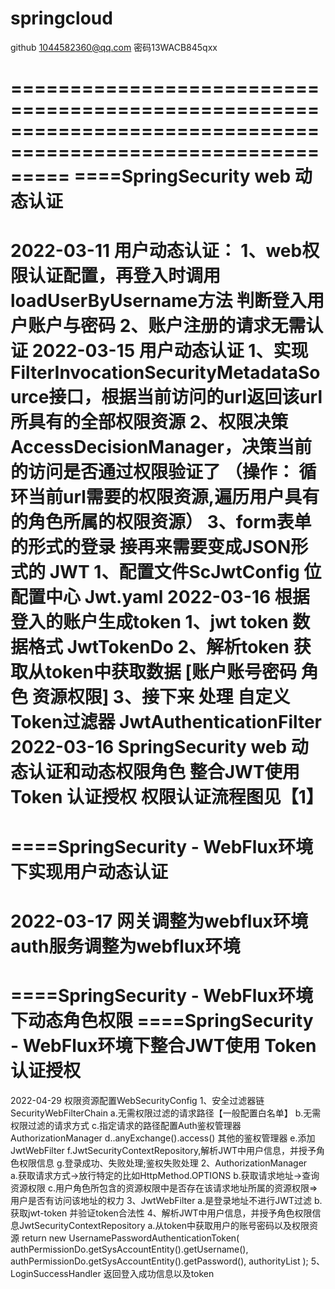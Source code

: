 # springcloud
github 1044582360@qq.com 密码13WACB845qxx

=============================================================================================================
====SpringSecurity web 动态认证
=============================================================================================================
2022-03-11
    用户动态认证：
        1、web权限认证配置，再登入时调用loadUserByUsername方法 判断登入用户账户与密码
        2、账户注册的请求无需认证
2022-03-15
    用户动态认证
        1、实现FilterInvocationSecurityMetadataSource接口，根据当前访问的url返回该url所具有的全部权限资源
        2、权限决策 AccessDecisionManager，决策当前的访问是否通过权限验证了 （操作： 循环当前url需要的权限资源,遍历用户具有的角色所属的权限资源）
        3、form表单的形式的登录 接再来需要变成JSON形式的
    JWT
        1、配置文件ScJwtConfig  位配置中心 Jwt.yaml
2022-03-16
    根据登入的账户生成token
        1、jwt token 数据格式 JwtTokenDo
        2、解析token 获取从token中获取数据 [账户账号密码 角色 资源权限]
        3、接下来 处理 自定义Token过滤器 JwtAuthenticationFilter
2022-03-16
    SpringSecurity web 动态认证和动态权限角色 整合JWT使用 Token 认证授权
    权限认证流程图见【1】
=============================================================================================================
====SpringSecurity - WebFlux环境下实现用户动态认证
=============================================================================================================
2022-03-17 
    网关调整为webflux环境
    auth服务调整为webflux环境
=============================================================================================================
====SpringSecurity - WebFlux环境下动态角色权限
====SpringSecurity - WebFlux环境下整合JWT使用 Token 认证授权
=============================================================================================================
2022-04-29
    权限资源配置WebSecurityConfig
        1、安全过滤器链SecurityWebFilterChain
            a.无需权限过滤的请求路径【一般配置白名单】
            b.无需权限过滤的请求方式
            c.指定请求的路径配置Auth鉴权管理器AuthorizationManager
            d..anyExchange().access() 其他的鉴权管理器
            e.添加JwtWebFilter
            f.JwtSecurityContextRepository,解析JWT中用户信息，并授予角色权限信息
            g.登录成功、失败处理;鉴权失败处理
        2、AuthorizationManager  
            a.获取请求方式->放行特定的比如HttpMethod.OPTIONS
            b.获取请求地址->查询资源权限
            c.用户角色所包含的资源权限中是否存在该请求地址所属的资源权限=>用户是否有访问该地址的权力
        3、JwtWebFilter
            a.是登录地址不进行JWT过滤
            b.获取jwt-token  并验证token合法性
        4、解析JWT中用户信息，并授予角色权限信息JwtSecurityContextRepository
            a.从token中获取用户的账号密码以及权限资源
                return new UsernamePasswordAuthenticationToken(
                           authPermissionDo.getSysAccountEntity().getUsername(),
                           authPermissionDo.getSysAccountEntity().getPassword(),
                           authorityList
                );
        5、LoginSuccessHandler
            返回登入成功信息以及token
            
    
    